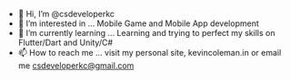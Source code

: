 - 👋 Hi, I’m @csdeveloperkc
- 👀 I’m interested in ... Mobile Game and Mobile App development
- 🌱 I’m currently learning ... Learning and trying to perfect my skills on Flutter/Dart and Unity/C#
- 📫 How to reach me ... visit my personal site, kevincoleman.in  or email me csdeveloperkc@gmail.com

<!---
csdeveloperkc/csdeveloperkc is a ✨ special ✨ repository because its `README.md` (this file) appears on your GitHub profile.
You can click the Preview link to take a look at your changes.
--->
